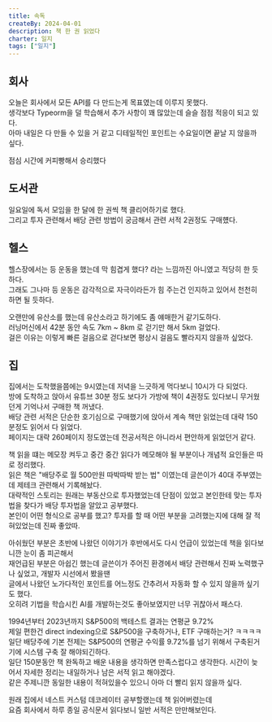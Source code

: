 ```yaml
---
title: 속독
createBy: 2024-04-01
description: 책 한 권 읽었다
charter: 일지
tags: ["일지"]
---
```


## 회사

오늘은 회사에서 모든 API를 다 만드는게 목표였는데 이루지 못했다.  
생각보다 Typeorm을 덜 학습해서 추가 사항이 꽤 많았는데 슬슬 점점 적응이 되고 있다.  
아마 내일은 다 만들 수 있을 거 같고 디테일적인 포인트는 수요일이면 끝날 지 않을까 싶다.

점심 시간에 커피빵해서 승리했다

## 도서관

일요일에 독서 모임을 한 달에 한 권씩 책 클리어하기로 했다.  
그리고 투자 관련해서 배당 관련 방법이 궁금해서 관련 서적 2권정도 구매헀다.

## 헬스

헬스장에서는 등 운동을 했는데 막 힘겹게 했다? 라는 느낌까진 아니였고 적당히 한 듯하다.  
그래도 그나마 등 운동은 감각적으로 자극이라든가 힘 주는건 인지하고 있어서 천천히 하면 될 듯하다.

오랜만에 유산소를 했는데 유산소라고 하기에도 좀 얘매한거 같기도하다.  
러닝머신에서 42분 동안 속도 7km ~ 8km 로 걷기만 해서 5km 걸었다.  
걸은 이유는 이렇게 빠른 걸음으로 걷다보면 평상시 걸음도 빨라지지 않을까 싶었다.

## 집

집에서는 도착했을쯤에는 9시였는데 저녁을 느긋하게 먹다보니 10시가 다 되었다.  
방에 도착하고 앉아서 유튜브 30분 정도 보다가 가방에 책이 4권정도 있다보니 무거웠던게 기억나서 구매한 책 꺼냈다.  
배당 관련 서적은 단순한 호기심으로 구매했기에 앉아서 계속 책만 읽었는데 대략 150분정도 읽어서 다 읽었다.  
페이지는 대략 260페이지 정도였는데 전공서적은 아니라서 편안하게 읽었던거 같다.

책 읽을 떄는 메모장 켜두고 중간 중간 읽다가 메모해야 될 부분이나 개념적 요인들은 따로 정리했다.  
읽은 책은 "배당주로 월 500만원 따박따박 받는 법" 이였는데 글쓴이가 40대 주부였는데 제테크 관련해서 기록해놨다.  
대략적인 스토리는 원래는 부동산으로 투자했었는데 단점이 있었고 본인한테 맞는 투자법을 찾다가 배당 투자법을 알았고 공부했다.  
본인이 어떤 형식으로 공부를 했고? 투자를 할 때 어떤 부분을 고려했는지에 대해 잘 적혀있었는데 진짜 좋았따.

아쉬웠던 부분은 초반에 나왔던 이야기가 후반에서도 다시 언급이 있었는데 책을 읽다보니깐 눈이 좀 피곤해서  
재언급된 부분은 아쉽긴 했는데 글쓴이가 주어진 환경에서 배당 관련해서 진짜 노력했구나 싶었고, 개발자 시선에서 봤을땐  
글에서 나왔던 노가다적인 포인트를 어느정도 간추려서 자동화 할 수 있지 않을까 싶기도 했다.  
오히려 기법을 학습시킨 AI를 개발하는것도 좋아보였지만 너무 귀찮아서 패스다.

1994년부터 2023년까지 S&P500의 백테스트 결과는 연평균 9.72%  
제일 편한건 direct indexing으로 S&P500을 구축하거나, ETF 구매하는거? ㅋㅋㅋㅋ  
일단 배당주에 기본 전제는 S&P500의 연평균 수익률 9.72%를 넘기 위해서 구축된거기에 시스템 구축 잘 해야되긴하다.  
일단 150분동안 책 완독하고 배운 내용을 생각하면 만족스럽다고 생각한다. 시간이 늦어서 자세한 정리는 내일하거나 남은 서적 읽고 해야겠다.  
같은 주제니깐 동일한 내용이 적혀있을수 있으니 아마 더 빨리 읽지 않을까 싶다.

원래 집에서 네스트 커스텀 데코레이터 공부할랬는데 책 읽어버렸는데  
요즘 회사에서 하루 종일 공식문서 읽다보니 일반 서적은 만만해보인다.
